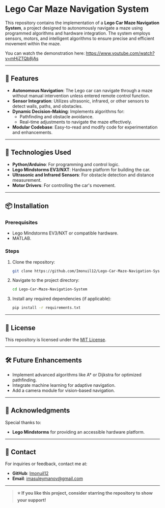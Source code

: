 
# Lego Car Maze Navigation System

This repository contains the implementation of a **Lego Car Maze Navigation System**, a project designed to autonomously navigate a maze using programmed algorithms and hardware integration. The system employs sensors, motors, and intelligent algorithms to ensure precise and efficient movement within the maze.

You can watch the demonstration here: https://www.youtube.com/watch?v=mHjZTQb8jAs

---

## 🚀 Features

- **Autonomous Navigation**: The Lego car can navigate through a maze without manual intervention unless entered remote control function.
- **Sensor Integration**: Utilizes ultrasonic, infrared, or other sensors to detect walls, paths, and obstacles.
- **Dynamic Decision-Making**: Implements algorithms for:
  - Pathfinding and obstacle avoidance.
  - Real-time adjustments to navigate the maze effectively.
- **Modular Codebase**: Easy-to-read and modify code for experimentation and enhancements.

---

## 🔧 Technologies Used

- **Python/Arduino**: For programming and control logic.
- **Lego Mindstorms EV3/NXT**: Hardware platform for building the car.
- **Ultrasonic and Infrared Sensors**: For obstacle detection and distance measurement.
- **Motor Drivers**: For controlling the car's movement.

---

## 📦 Installation

### Prerequisites
- Lego Mindstorms EV3/NXT or compatible hardware.
- MATLAB.

### Steps
1. Clone the repository:
   ```bash
   git clone https://github.com/Imonuil12/Lego-Car-Maze-Navigation-System.git
   ```
2. Navigate to the project directory:
   ```bash
   cd Lego-Car-Maze-Navigation-System
   ```
3. Install any required dependencies (if applicable):
   ```bash
   pip install -r requirements.txt
   ```

---


## 📜 License

This repository is licensed under the [MIT License](LICENSE).

---

## 🛠️ Future Enhancements

- Implement advanced algorithms like A* or Dijkstra for optimized pathfinding.
- Integrate machine learning for adaptive navigation.
- Add a camera module for vision-based navigation.

---

## 🤝 Acknowledgments

Special thanks to:
- **Lego Mindstorms** for providing an accessible hardware platform.
---

## 📧 Contact

For inquiries or feedback, contact me at:
- **GitHub**: [Imonuil12](https://github.com/Imonuil12)
- **Email**: imasuleymanov@gmail.com

---

> **⭐ If you like this project, consider starring the repository to show your support!**
